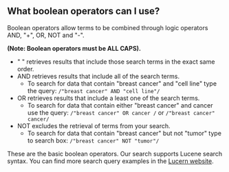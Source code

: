 ## What boolean operators can I use?

Boolean operators allow terms to be combined through logic operators AND, "+", OR, NOT and "-".

**(Note: Boolean operators must be ALL CAPS).**

* " " retrieves results that include those search terms in the exact same order.  
* AND retrieves results that include all of the search terms.  
  * To search for data that contain "breast cancer" and "cell line" type the query: `/"breast cancer" AND "cell line"/`
* OR retrieves results that include a least one of the search terms.  
  * To search for data that contain either "breast cancer" and cancer use the query: `/"breast cancer" OR cancer /` or `/"breast cancer" cancer/`
* NOT excludes the retrieval of terms from your search.  
  * To search for data that contain "breast cancer" but not "tumor" type to search box: `/"breast cancer" NOT "tumor"/`

These are the basic boolean operators. Our search supports Lucene search syntax. You can find more search query examples in the [Lucern website](https://lucene.apache.org/core/2_9_4/queryparsersyntax.html).
